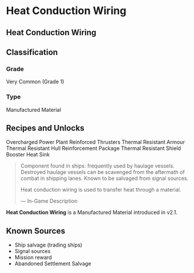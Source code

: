 # Heat Conduction Wiring
##  Heat Conduction Wiring

## Classification

### Grade

Very Common (Grade 1)

### Type

Manufactured Material

## Recipes and Unlocks

Overcharged Power Plant
 Reinforced Thrusters
 Thermal Resistant Armour
 Thermal Resistant Hull Reinforcement Package
 Thermal Resistant Shield Booster
 Heat Sink

> 
> 
> Component found in ships: frequently used by haulage vessels. Destroyed haulage vessels can be scavenged from the aftermath of combat in shipping lanes. Known to be salvaged from signal sources.
> 
> Heat conduction wiring is used to transfer heat through a material.
> 
> 
> — In-Game Description
> 

**Heat Conduction Wiring** is a Manufactured Material introduced in v2.1.

## Known Sources

- Ship salvage (trading ships)
- Signal sources
- Mission reward
- Abandoned Settlement Salvage